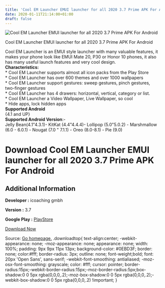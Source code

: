 ```yaml
---
title: 'Cool EM Launcher EMUI launcher for all 2020 3.7 Prime APK For Android'
date: 2020-01-11T21:14:00+01:00
draft: false
---
```


![Cool EM Launcher EMUI launcher for all 2020 3.7 Prime APK For Android](https://i1.wp.com/apkhome.net/wp-content/uploads/2020/01/Cool-EM-Launcher-EMUI-launcher-for-all-2020-3.7-Prime.png "Cool EM Launcher EMUI launcher for all 2020 3.7 Prime APK For Android")

  

Cool EM Launcher EMUI launcher for all 2020 3.7 Prime APK For Android

Cool EM Launcher is an EMUI style launcher with many valuable features, it makes your phone look like EMUI Mate 20, P30 or Honor 10 phones, it also has many useful launch features and very cool design.  
**Characteristics:**  
\* Cool EM Launcher supports almost all icon packs from the Play Store  
\* Cool EM Launcher has over 600 themes and over 1000 wallpapers  
\* Cool EM Launcher support gestures: sweep gestures, pinch gestures, two-finger gestures  
\* Cool EM Launcher has 4 drawers: horizontal, vertical, category or list.  
\* Cool EM Launcher a Video Wallpaper, Live Wallpaper, so cool  
\* Hide apps, lock hidden apps  
**Supported Android**  
{4.1 and UP}  
**Supported Android Version**:-  
Jelly Bean(4.1"4.3.1)- KitKat (4.4"4.4.4)- Lollipop (5.0"5.0.2) - Marshmallow (6.0 - 6.0.1) - Nougat (7.0 " 7.1.1) - Oreo (8.0-8.1) - Pie (9.0)

Download Cool EM Launcher EMUI launcher for all 2020 3.7 Prime APK For Android
==============================================================================

Additional Information
----------------------

**Developer :** icoaching gmbh

**Version :** 3.7

**Google Play :** [PlayStore](https://play.google.com/store/apps/details?id=ch.icoaching.wrio)

  

[Download Now](https://store4app.co/post/cool-em-launcher-emui-launcher-for-all-2020-3-7-prime-apk-for-android_1578770727)

  
Source: [Go homepage.](https://store4app.co/post/cool-em-launcher-emui-launcher-for-all-2020-3-7-prime-apk-for-android_1578770727) .downloadtop{ text-align:center; -webkit-appearance: none; -moz-appearance: none; appearance: none; width: 100%; padding: 9px 9px 11px 13px; background-color: #0EBD3F; border: none; color:#fff; border-radius: 3px; outline: none; font-weight;bold; font: 20px 'Open Sans', sans-serif; -webkit-font-smoothing: antialiased; -moz-osx-font-smoothing: grayscale; color: #fff; cursor: pointer; border-radius:15px;-webkit-border-radius:15px;-moz-border-radius:5px;box-shadow:0 0 5px rgba(0,0,0,.2);-moz-box-shadow:0 0 5px rgba(0,0,0,.2);-webkit-box-shadow:0 0 5px rgba(0,0,0,.2) !important; }